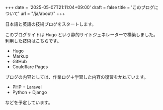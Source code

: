 +++
date = '2025-05-07T21:11:04+09:00'
draft = false
title = 'このブログについて'
url = "/ja/about/"
+++

日本語と英語の技術ブログをスタートします。

このブログサイトは Hugo という静的サイトジェネレーターで構築しました。
利用した技術はこちらです。

- Hugo
- Markup
- GitHub
- Couldflare Pages

ブログの内容としては、作業ログ＋学習した内容の復習をかねています。

- PHP + Laravel
- Python + Django

などを予定しています。

